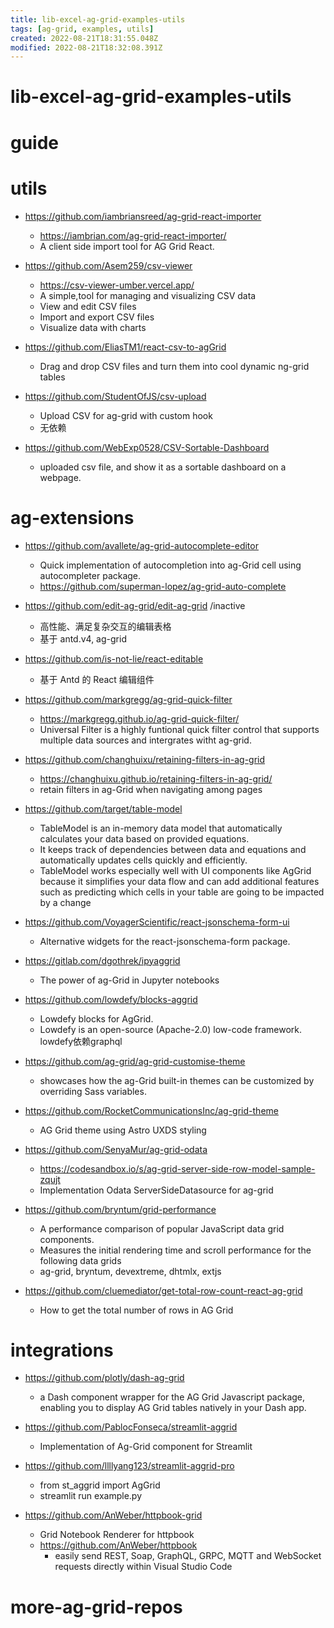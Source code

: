 ```yaml
---
title: lib-excel-ag-grid-examples-utils
tags: [ag-grid, examples, utils]
created: 2022-08-21T18:31:55.048Z
modified: 2022-08-21T18:32:08.391Z
---
```


# lib-excel-ag-grid-examples-utils

# guide

# utils
- https://github.com/iambriansreed/ag-grid-react-importer
  - https://iambrian.com/ag-grid-react-importer/
  - A client side import tool for AG Grid React.

- https://github.com/Asem259/csv-viewer
  - https://csv-viewer-umber.vercel.app/
  - A simple,tool for managing and visualizing CSV data
  - View and edit CSV files
  - Import and export CSV files
  - Visualize data with charts

- https://github.com/EliasTM1/react-csv-to-agGrid
  - Drag and drop CSV files and turn them into cool dynamic ng-grid tables

- https://github.com/StudentOfJS/csv-upload
  - Upload CSV for ag-grid with custom hook
  - 无依赖


- https://github.com/WebExp0528/CSV-Sortable-Dashboard
  - uploaded csv file, and show it as a sortable dashboard on a webpage.
# ag-extensions
- https://github.com/avallete/ag-grid-autocomplete-editor
  - Quick implementation of autocompletion into ag-Grid cell using autocompleter package.
  - https://github.com/superman-lopez/ag-grid-auto-complete

- https://github.com/edit-ag-grid/edit-ag-grid /inactive
  - 高性能、满足复杂交互的编辑表格
  - 基于 antd.v4, ag-grid
- https://github.com/is-not-lie/react-editable
  - 基于 Antd 的 React 编辑组件

- https://github.com/markgregg/ag-grid-quick-filter
  - https://markgregg.github.io/ag-grid-quick-filter/
  - Universal Filter is a highly funtional quick filter control that supports multiple data sources and intergrates witht ag-grid.
- https://github.com/changhuixu/retaining-filters-in-ag-grid
  - https://changhuixu.github.io/retaining-filters-in-ag-grid/
  - retain filters in ag-Grid when navigating among pages

- https://github.com/target/table-model
  - TableModel is an in-memory data model that automatically calculates your data based on provided equations. 
  - It keeps track of dependencies between data and equations and automatically updates cells quickly and efficiently.
  - TableModel works especially well with UI components like AgGrid because it simplifies your data flow and can add additional features such as predicting which cells in your table are going to be impacted by a change 

- https://github.com/VoyagerScientific/react-jsonschema-form-ui
  - Alternative widgets for the react-jsonschema-form package.
- https://gitlab.com/dgothrek/ipyaggrid
  - The power of ag-Grid in Jupyter notebooks
- https://github.com/lowdefy/blocks-aggrid
  - Lowdefy blocks for AgGrid.
  - Lowdefy is an open-source (Apache-2.0) low-code framework. lowdefy依赖graphql

- https://github.com/ag-grid/ag-grid-customise-theme
  - showcases how the ag-Grid built-in themes can be customized by overriding Sass variables.
- https://github.com/RocketCommunicationsInc/ag-grid-theme
  - AG Grid theme using Astro UXDS styling

- https://github.com/SenyaMur/ag-grid-odata
  - https://codesandbox.io/s/ag-grid-server-side-row-model-sample-zqujt
  - Implementation Odata ServerSideDatasource for ag-grid

- https://github.com/bryntum/grid-performance
  - A performance comparison of popular JavaScript data grid components. 
  - Measures the initial rendering time and scroll performance for the following data grids
  - ag-grid, bryntum, devextreme, dhtmlx, extjs

- https://github.com/cluemediator/get-total-row-count-react-ag-grid
  - How to get the total number of rows in AG Grid
# integrations
- https://github.com/plotly/dash-ag-grid
  - a Dash component wrapper for the AG Grid Javascript package, enabling you to display AG Grid tables natively in your Dash app.

- https://github.com/PablocFonseca/streamlit-aggrid
  - Implementation of Ag-Grid component for Streamlit

- https://github.com/llllyang123/streamlit-aggrid-pro
  - from st_aggrid import AgGrid
  - streamlit run example.py

- https://github.com/AnWeber/httpbook-grid
  - Grid Notebook Renderer for httpbook
  - https://github.com/AnWeber/httpbook
    - easily send REST, Soap, GraphQL, GRPC, MQTT and WebSocket requests directly within Visual Studio Code
# more-ag-grid-repos
